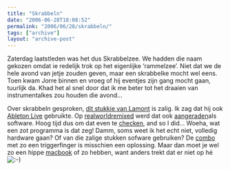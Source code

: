 ```yaml
---
title: "Skrabbeln"
date: "2006-06-28T18:08:52"
permalink: "2006/06/28/skrabbeln/"
tags: ["archive"]
layout: "archive-post"
---
```

Zaterdag laatstleden was het dus Skrabbelzee. We hadden die naam gekozen omdat ie redelijk trok op het eigenlijke ‘rammelzee’. Niet dat we de hele avond van jetje zouden geven, maar een skrabbelke mocht wel eens. Toen kwam Jorre binnen en vroeg of hij eventjes zijn gang mocht gaan, tuurlijk da. Khad het al snel door dat ik me beter tot het draaien van instrumentalkes zou houden die avond…

Over skrabbeln gesproken, [dit stukkie van Lamont](http://blog.myspace.com/index.cfm?fuseaction=blog.view&friendID=24707884&blogID=138292342&MyToken=2f98ee20-4bea-42ae-a9cd-3704a352c672 "http://blog.myspace.com/index.cfm?fuseaction=blog.view&friendID=24707884&blogID=138292342&MyToken=2f98ee20-4bea-42ae-a9cd-3704a352c672") is zalig. Ik zag dat hij ook [Ableton Live](http://www.ableton.com/index/live "http://www.ableton.com/index/live") gebruikte. Op [realworldremixed](http://www.realworldremixed.com/ "http://www.realworldremixed.com/") werd dat ook [aangeraden](http://www.realworldremixed.com/help.php "http://www.realworldremixed.com/help.php")als software. Hoog tijd dus om dat even te [checken](http://www.ableton.com/index/downloads "http://www.ableton.com/index/downloads"), and so I did… Woeha, wat een zot programma is dat zeg! Damm, soms weet ik het echt niet, volledig hardware gaan? Of van die zalige stukken sofware gebruiken? De [combo](http://www.ableton.com/index/news-archive/bundles "http://www.ableton.com/index/news-archive/bundles") met zo een triggerfinger is misschien een oplossing. Maar dan moet je wel zo een hippe [macbook](http://www.apple.com/benl/macbookpro/ "http://www.apple.com/benl/macbookpro/") of zo hebben, want anders trekt dat er niet op hé ![:-)](http://www.donebysimon.be/blog/wp-includes/images/smilies/icon_smile.gif)
